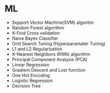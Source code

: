 # ML

- Support Vector Machine(SVM) algoritm
- Random Forest algorithm
- K-Fold Cross validation
- Naive Bayes Classifier
- Grid Search Tuning (Hyperparamater Tuning)
- L1 and L2 Regularization
- K-Nearest Neighbors (KNN) algorithm
- Principal Component Analysis (PCA)
- Linear Regression
- Gradient Descent and Lost function
- One Hot Encoding
- Logistic Regression
- Decision Tree
